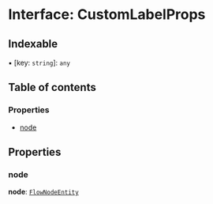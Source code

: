 # Interface: CustomLabelProps

## Indexable

▪ \[key: `string`]: `any`

## Table of contents

### Properties

* [node](/auto-docs/fixed-layout-editor/interfaces/CustomLabelProps.md#node)

## Properties

### node

**node**: [`FlowNodeEntity`](/auto-docs/fixed-layout-editor/classes/FlowNodeEntity-1.md)
